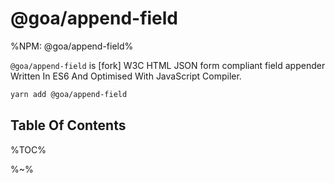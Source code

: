 # @goa/append-field

%NPM: @goa/append-field%

`@goa/append-field` is [fork] W3C HTML JSON form compliant field appender Written In ES6 And Optimised With JavaScript Compiler.

```sh
yarn add @goa/append-field
```

## Table Of Contents

%TOC%

%~%